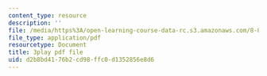 ```yaml
---
content_type: resource
description: ''
file: /media/https%3A/open-learning-course-data-rc.s3.amazonaws.com/8-851-effective-field-theory-spring-2013/d2b8bd4176b2cd98ffc0d1352856e8d6_kJFbJDYuU_k.pdf
file_type: application/pdf
resourcetype: Document
title: 3play pdf file
uid: d2b8bd41-76b2-cd98-ffc0-d1352856e8d6
---
```

